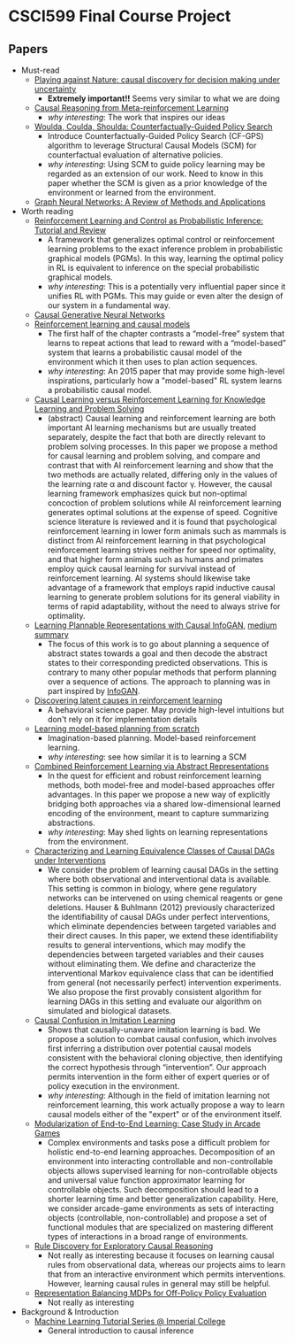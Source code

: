 # CSCI599 Final Course Project

## Papers

- Must-read
  * [Playing against Nature: causal discovery for decision making under uncertainty](https://arxiv.org/pdf/1807.01268.pdf)
    - **Extremely important!!** Seems very similar to what we are doing
  * [Causal Reasoning from Meta-reinforcement Learning](https://arxiv.org/pdf/1901.08162.pdf)
    - *why interesting*: The work that inspires our ideas
  * [Woulda, Coulda, Shoulda: Counterfactually-Guided Policy Search](https://openreview.net/forum?id=BJG0voC9YQ)
    - Introduce Counterfactually-Guided Policy Search (CF-GPS) algorithm to leverage Structural Causal Models (SCM) for counterfactual evaluation of alternative policies.
    - *why interesting*: Using SCM to guide policy learning may be regarded as an extension of our work. Need to know in this paper whether the SCM is given as a prior knowledge of the environment or learned from the environment.
  * [Graph Neural Networks: A Review of Methods and Applications](https://arxiv.org/pdf/1812.08434.pdf)
- Worth reading
  * [Reinforcement Learning and Control as Probabilistic Inference: Tutorial and Review](https://arxiv.org/pdf/1805.00909.pdf)
    - A framework that generalizes optimal control or reinforcement learning problems to the exact inference problem in probabilistic graphical models (PGMs). In this way, learning the optimal policy in RL is equivalent to inference on the special probabilistic graphical models. 
    - *why interesting*: This is a potentially very influential paper since it unifies RL with PGMs. This may guide or even alter the design of our system in a fundamental way.
  * [Causal Generative Neural Networks](https://arxiv.org/pdf/1711.08936.pdf)
  * [Reinforcement learning and causal models](http://gershmanlab.webfactional.com/pubs/RL_causal.pdf)
    - The first half of the chapter contrasts a “model-free” system that learns to repeat actions that lead to reward with a “model-based” system that learns a probabilistic causal model of the environment which it then uses to plan action sequences.
    - *why interesting*: An 2015 paper that may provide some high-level inspirations, particularly how a "model-based" RL system learns a probabilistic causal model.
  * [Causal Learning versus Reinforcement Learning for Knowledge Learning and Problem Solving](https://aaai.org/ocs/index.php/WS/AAAIW17/paper/view/15182/14741)
    - (abstract) Causal learning and reinforcement learning are both important AI learning mechanisms but are usually treated separately, despite the fact that both are directly relevant to problem solving processes. In this paper we propose a method for causal learning and problem solving, and compare and contrast that with AI reinforcement learning and show that the two methods are actually related, differing only in the values of the learning rate α and discount factor γ. However, the causal learning framework emphasizes quick but non-optimal concoction of problem solutions while AI reinforcement learning generates optimal solutions at the expense of speed. Cognitive science literature is reviewed and it is found that psychological reinforcement learning in lower form animals such as mammals is distinct from AI reinforcement learning in that psychological reinforcement learning strives neither for speed nor optimality, and that higher form animals such as humans and primates employ quick causal learning for survival instead of reinforcement learning. AI systems should likewise take advantage of a framework that employs rapid inductive causal learning to generate problem solutions for its general viability in terms of rapid adaptability, without the need to always strive for optimality.
  * [Learning Plannable Representations with Causal InfoGAN](https://arxiv.org/pdf/1807.09341.pdf), [medium summary](https://medium.com/arxiv-bytes/summary-learning-plannable-representations-with-causal-infogan-c357433b19be)
    - The focus of this work is to go about planning a sequence of abstract states towards a goal and then decode the abstract states to their corresponding predicted observations. This is contrary to many other popular methods that perform planning over a sequence of actions. The approach to planning was in part inspired by [InfoGAN](https://arxiv.org/pdf/1606.03657.pdf).
  * [Discovering latent causes in reinforcement learning](https://www.princeton.edu/~nivlab/papers/GershmanNormanNiv2015.pdf)
    - A behavioral science paper. May provide high-level intuitions but don't rely on it for implementation details
  * [Learning model-based planning from scratch](https://arxiv.org/pdf/1707.06170.pdf)
    - Imagination-based planning. Model-based reinforcement learning.
    - *why interesting*: see how similar it is to learning a SCM
  * [Combined Reinforcement Learning via Abstract Representations](https://arxiv.org/pdf/1809.04506.pdf)
    - In the quest for efficient and robust reinforcement learning methods, both model-free and model-based approaches offer advantages. In this paper we propose a new way of explicitly bridging both approaches via a shared low-dimensional learned encoding of the environment, meant to capture summarizing abstractions.
    - *why interesting*: May shed lights on learning representations from the environment.
  * [Characterizing and Learning Equivalence Classes of Causal DAGs under Interventions](https://arxiv.org/pdf/1802.06310.pdf)
    - We consider the problem of learning causal DAGs in the setting where both observational and interventional data is available. This setting is common in biology, where gene regulatory networks can be intervened on using chemical reagents or gene deletions. Hauser & Buhlmann (2012) previously characterized the identifiability of causal DAGs under perfect interventions, which eliminate dependencies between targeted variables and their direct causes. In this paper, we extend these identifiability results to general interventions, which may modify the dependencies between targeted variables and their causes without eliminating them. We define and characterize the interventional Markov equivalence class that can be identified from general (not necessarily perfect) intervention experiments. We also propose the first provably consistent algorithm for learning DAGs in this setting and evaluate our algorithm on simulated and biological datasets.
  * [Causal Confusion in Imitation Learning](https://people.eecs.berkeley.edu/~dineshjayaraman/projects/causal_confusion_nips18.pdf)
    - Shows that causally-unaware imitation learning is bad. We propose a solution to combat causal confusion, which involves first inferring a distribution over potential causal models consistent with the behavioral cloning objective, then identifying the correct hypothesis through “intervention”. Our approach permits intervention in the form either of expert queries or of policy execution in the environment.
    - *why interesting*: Although in the field of imitation learning not reinforcement learning, this work actually propose a way to learn causal models either of the "expert" or of the environment itself.
  * [Modularization of End-to-End Learning: Case Study in Arcade Games](https://arxiv.org/pdf/1901.09895.pdf)
    - Complex environments and tasks pose a difficult problem for holistic end-to-end learning approaches. Decomposition of an environment into interacting controllable and non-controllable objects allows supervised learning for non-controllable objects and universal value function approximator learning for controllable objects. Such decomposition should lead to a shorter learning time and better generalization capability. Here, we consider arcade-game environments as sets of interacting objects (controllable, non-controllable) and propose a set of functional modules that are specialized on mastering different types of interactions in a broad range of environments.
  * [Rule Discovery for Exploratory Causal Reasoning](http://eda.mmci.uni-saarland.de/pubs/2018/dice-budhathoki,boley.vreeken-nipscl.pdf)
    - Not really as interesting because it focuses on learning causal rules from observational data, whereas our projects aims to learn that from an interactive environment which permits interventions. However, learning causal rules in general may still be helpful.
  * [Representation Balancing MDPs for Off-Policy Policy Evaluation](https://arxiv.org/pdf/1805.09044.pdf)
    - Not really as interesting
- Background & Introduction
  * [Machine Learning Tutorial Series @ Imperial College](http://www.homepages.ucl.ac.uk/~ucgtrbd/talks/imperial_causality.pdf)
    - General introduction to causal inference
